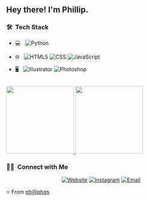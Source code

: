 

<h2> Hey there! I'm Phillip.</h2>

<h3> 🛠 &nbsp;Tech Stack</h3>

- 💻 &nbsp;
  ![Python](https://img.shields.io/badge/-Python-333333?style=flat&logo=python)
 
- 🌐 &nbsp;
  ![HTML5](https://img.shields.io/badge/-HTML5-333333?style=flat&logo=HTML5)
  ![CSS](https://img.shields.io/badge/-CSS-333333?style=flat&logo=CSS3&logoColor=1572B6)
  ![JavaScript](https://img.shields.io/badge/-JavaScript-333333?style=flat&logo=javascript)
- 🖥 &nbsp;
  ![Illustrator](https://img.shields.io/badge/-Illustrator-333333?style=flat&logo=adobe-illustrator)
  ![Photoshop](https://img.shields.io/badge/-Photoshop-333333?style=flat&logo=adobe-photoshop)

<br/>

<a href="https://github.com/philliphqs">
  <img height="180em" src="https://github-readme-stats.vercel.app/api?username=philliphqs&theme=dark&show_icons=true" />
  <img height="180em" src="https://github-readme-stats.vercel.app/api/top-langs/?username=philliphqs&theme=dark&layout=compact" />
</a>

<br/>

<h3> 🤝🏻 &nbsp;Connect with Me </h3>

<p align="center">
<a href="https://www.hqsartworks.me/"><img alt="Website" src="https://img.shields.io/badge/Website-www.hqsartworks.me-blue?style=flat-square&logo=google-chrome"></a>
<a href="https://www.instagram.com/phillip.60528/"><img alt="Instagram" src="https://img.shields.io/badge/Instagram-phillip.60528-blue?style=flat-square&logo=instagram"></a>
<a href="mailto:contact@hqsartworks.me"><img alt="Email" src="https://img.shields.io/badge/Email-contact@hqsartworks.me-blue?style=flat-square&logo=gmail"></a>
</p>

⭐️ From [philliphqs](https://github.com/philliphqs)